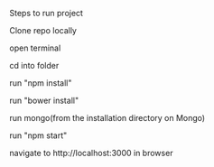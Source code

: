 
Steps to run project

Clone repo locally

open terminal

cd into folder

run "npm install"

run "bower install"

run mongo(from the installation directory on Mongo)

run "npm start"

navigate to http://localhost:3000 in browser
